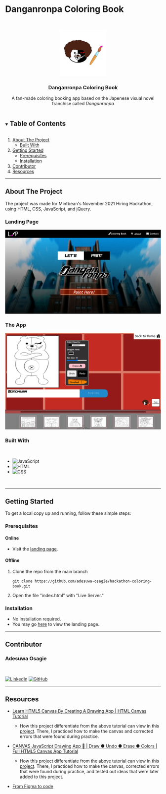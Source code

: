 # Danganronpa Coloring Book

<!-- PROJECT LOGO -->
<br />
<p align="center">
  <a href="https://adesuwa-osagie.github.io/hackathon-coloring-book/">
    <img src="./images/monokuma-bobross.png" alt="Logo" width="150" height="150">
  </a>

  <h3 align="center">Danganronpa Coloring Book</h3>

  <p align="center">
    A fan-made coloring booking app based on the Japenese visual novel franchise called <em>Danganronpa</em>
  </p>
</p>

<!-- TABLE OF CONTENTS -->
<details open="open">
  <summary><h2 style="display: inline-block">Table of Contents</h2></summary>
  <ol>
    <li>
      <a href="#about-the-project">About The Project</a>
      <ul>
        <li><a href="#built-with">Built With</a></li>
      </ul>
    </li>
    <li>
      <a href="#getting-started">Getting Started</a>
      <ul>
        <li><a href="#prerequisites">Prerequisites</a></li>
        <li><a href="#installation">Installation</a></li>
      </ul>
    </li>
    <li><a href="#contributor">Contributor</a></li>
    <li><a href="#resources">Resources</a></li>
  </ol>
</details>

---

<!-- ABOUT THE PROJECT -->
## About The Project

The project was made for Mintbean's November 2021 Hiring Hackathon, using HTML, CSS, JavaScript, and jQuery.

### Landing Page

<a href="https://adesuwa-osagie.github.io/hackathon-coloring-book/" target="_blank">![Coloring Book Homepage](./images/screenshots/homepage-screenshot.png)</a>
<br/>

### The App
<a href="https://adesuwa-osagie.github.io/hackathon-coloring-book/color-book.html" target="_blank">![The App](./images/screenshots/app-screenshot.png)</a>
<br/>

### Built With
<br/>

* ![JavaScript](https://img.shields.io/badge/-JAVASCRIPT-3d3b3c?style=flat&logo=javascript)
* ![HTML](https://img.shields.io/badge/-HTML5-%23E34F26?style=flat&logo=html5&logoColor=white)
* ![CSS](https://img.shields.io/badge/-CSS3-%231572B6?logo=css3)
<br/>

---

<!-- GETTING STARTED -->
## Getting Started

To get a local copy up and running, follow these simple steps:

### Prerequisites

#### Online
* Visit the <a href="https://adesuwa-osagie.github.io/hackathon-coloring-book/" target="_blank">landing page</a>.

#### Offline
1. Clone the repo from the main branch
   ```
   git clone https://github.com/adesuwa-osagie/hackathon-coloring-book.git
   ```
2. Open the file "index.html" with "Live Server."

### Installation

* No installation required. 
* You may go <a href="https://adesuwa-osagie.github.io/hackathon-coloring-book/" target="_blank">here</a> to view the landing page.

---

## Contributor

### Adesuwa Osagie
<br/>

[![LinkedIn](https://img.shields.io/badge/-LinkedIn-%230A66C2?style=for-the-badge&logo=linkedin)](https://www.linkedin.com/in/adesuwa-osagie/) [![GitHub](https://img.shields.io/badge/-GITHUB-%23181717?style=for-the-badge&logo=github)](https://github.com/adesuwa-osagie)

---
## Resources

* [Learn HTML5 Canvas By Creating A Drawing App | HTML Canvas Tutorial](https://www.youtube.com/watch?v=3GqUM4mEYKA&t=1s)

    * How this project differentiate from the above tutorial can view in this <a href="https://github.com/adesuwa-osagie/drawing-app-practice" target="_blank">project<a>. There, I practiced how to make the canvas and corrected errors that were found during practice. 

* [CANVAS JavaScript Drawing App 🎨 | Draw ● Undo ● Erase ● Colors | Full HTML5 Canvas App Tutorial](https://www.youtube.com/watch?v=wCwKkT1P7vY)

    * How this project differentiate from the above tutorial can view in this <a href="https://github.com/adesuwa-osagie/drawing-app-2" target="_blank">project<a>. There, I practiced how to make the canvas, corrected errors that were found during practice, and tested out ideas that were later added to this project.

* [From Figma to code](https://scrimba.com/learn/figmatocode)